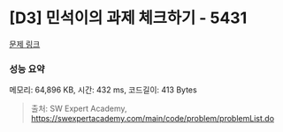 # [D3] 민석이의 과제 체크하기 - 5431 

[문제 링크](https://swexpertacademy.com/main/code/problem/problemDetail.do?contestProbId=AWVl3rWKDBYDFAXm) 

### 성능 요약

메모리: 64,896 KB, 시간: 432 ms, 코드길이: 413 Bytes



> 출처: SW Expert Academy, https://swexpertacademy.com/main/code/problem/problemList.do